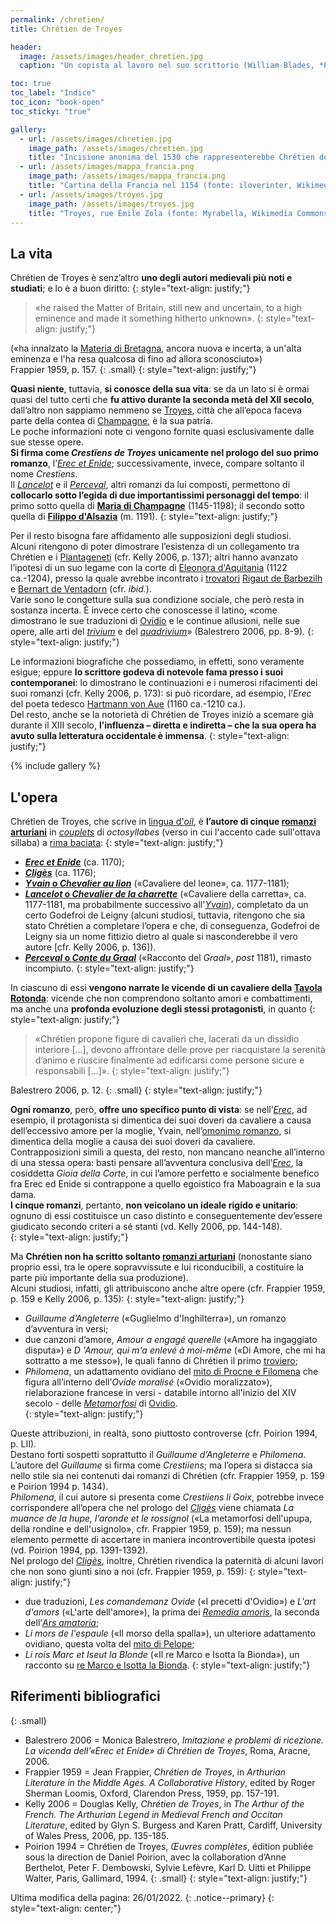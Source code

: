 ```yaml
---
permalink: /chretien/
title: Chrétien de Troyes

header:
  image: /assets/images/header_chretien.jpg
  caption: "Un copista al lavoro nel suo scrittorio (William Blades, *Pentateuch of Printing with a Chapter on Judges*, 1891)"

toc: true
toc_label: "Indice"
toc_icon: "book-open"
toc_sticky: "true"

gallery:
  - url: /assets/images/chretien.jpg
    image_path: /assets/images/chretien.jpg
    title: "Incisione anonima del 1530 che rappresenterebbe Chrétien de Troyes nel suo studio."
  - url: /assets/images/mappa_francia.png
    image_path: /assets/images/mappa_francia.png
    title: "Cartina della Francia nel 1154 (fonte: iloverinter, Wikimedia Commons, CC BY-SA 4.0, https://commons.wikimedia.org/wiki/File:France_1154-it.svg). "
  - url: /assets/images/troyes.jpg
    image_path: /assets/images/troyes.jpg
    title: "Troyes, rue Émile Zola (fonte: Myrabella, Wikimedia Commons, CC BY-SA 4.0, https://commons.wikimedia.org/wiki/File:Troyes_rue_Emile_Zola_maisons_pans_de_bois.jpg)."
---
```


## La vita

Chrétien de Troyes è senz’altro **uno degli autori medievali più noti e studiati**; 
e lo è a buon diritto: 
{: style="text-align: justify;"}
> «he raised the Matter of Britain, still new and uncertain, to a high eminence and made it something hitherto unknown».
{: style="text-align: justify;"}

(«ha innalzato la [Materia di Bretagna](https://www.treccani.it/enciclopedia/ciclo-brettone/ "Ciclo bretone in Enciclopedia Treccani"), ancora nuova e 
incerta, a un'alta eminenza e l'ha resa qualcosa di fino ad allora sconosciuto»)<br />
Frappier 1959, p. 157.
{: .small}
{: style="text-align: justify;"}

**Quasi niente**, tuttavia, **si conosce della sua vita**: se da un lato si è ormai quasi del tutto certi che **fu attivo
durante la seconda metà del XII secolo**, dall’altro non sappiamo nemmeno se 
[Troyes](https://www.treccani.it/enciclopedia/troyes "Troyes in Enciclopedia Treccani"), città che all’epoca faceva parte della contea di 
[Champagne](https://www.treccani.it/enciclopedia/champagne "Champagne in Enciclopedia Treccani"), è la sua 
patria. <br />
Le poche informazioni note ci vengono fornite quasi esclusivamente dalle sue stesse opere. <br />
**Si firma come *Crestïens de Troyes* unicamente nel prologo del suo primo romanzo**, 
l’[*Erec et Enide*](/erec/ "Visita la pagina dedicata all'Erec et Enide"); successivamente, invece, compare soltanto il nome *Crestïens*. <br />
Il [*Lancelot*](/lancelot/ "Visita la pagina dedicata al Lancelot") e il [*Perceval*](/perceval/ "Visita la pagina dedicata al Perceval"), altri romanzi da lui composti,
permettono di **collocarlo sotto l’egida di due importantissimi personaggi del
tempo**: il primo sotto quella di **[Maria di Champagne](https://it.wikipedia.org/wiki/Maria_di_Francia_(1145-1198) "Maria di Champagne in Wikipedia")** 
(1145-1198); il secondo sotto
quella di **[Filippo d'Alsazia](https://it.wikipedia.org/wiki/Filippo_I_di_Fiandra "Filippo d'Alsazia in Wikipedia")** (m. 1191).
{: style="text-align: justify;"}

Per il resto bisogna fare affidamento alle supposizioni degli studiosi. <br />
Alcuni ritengono di poter dimostrare l’esistenza di un collegamento tra Chrétien e i [Plantageneti](https://www.treccani.it/enciclopedia/plantageneti 
"Plantageneti in Enciclopedia Treccani") (cfr. Kelly 2006, p. 137);
altri hanno avanzato l’ipotesi di un suo legame con la corte di
[Eleonora d'Aquitania](https://www.treccani.it/enciclopedia/eleonora-d-aquitania-regina-di-francia-poi-d-inghilterra "Eleonora d'Aquitania in Enciclopedia 
Treccani") (1122 ca.-1204), presso la quale avrebbe incontrato i
[trovatori](https://www.treccani.it/enciclopedia/trovatore "trovatore in Enciclopedia Treccani") [Rigaut de 
Barbezilh](https://it.wikipedia.org/wiki/Rigaut_de_Berbezilh "Rigaut de Barbezilh in Wikipedia") e [Bernart de 
Ventadorn](https://www.treccani.it/enciclopedia/bernardo-di-ventadorn "Bernardo di Ventadorn in Enciclopedia Treccani") 
(cfr. *ibid.*).  <br />
Varie sono le congetture sulla sua condizione sociale, che però resta in sostanza incerta. È invece certo
che conoscesse il latino, «come dimostrano le sue traduzioni di [Ovidio](https://www.treccani.it/enciclopedia/publio-ovidio-nasone "Publio Ovidio Nasone in 
Enciclopedia Treccani") e le
continue allusioni, nelle sue opere, alle arti del [*trivium*](https://www.treccani.it/enciclopedia/trivio "trivio in Enciclopedia Treccani") e del 
[*quadrivium*](https://www.treccani.it/enciclopedia/quadrivio "quadrivio in Enciclopedia Treccani")» (Balestrero 2006, pp. 8-9).
{: style="text-align: justify;"}

Le informazioni biografiche che possediamo, in effetti, sono veramente esigue;
eppure **lo scrittore godeva di notevole fama presso i suoi contemporanei**: lo
dimostrano le continuazioni e i numerosi rifacimenti dei suoi romanzi (cfr. Kelly 2006, p. 173): si può ricordare, ad esempio, l’*Erec* del poeta tedesco 
[Hartmann von
Aue](https://www.treccani.it/enciclopedia/hartmann-von-aue/ "Hartmann von Aue in Enciclopedia Treccani") (1160 ca.-1210 ca.). <br />
Del resto, anche se la notorietà di Chrétien de Troyes iniziò a scemare già durante il XIII secolo,
**l’influenza – diretta e indiretta – che la sua opera ha avuto sulla letteratura occidentale è immensa**.
{: style="text-align: justify;"}

{% include gallery %}


## L'opera

Chrétien de Troyes, che scrive in [lingua d'*oil*](https://www.treccani.it/vocabolario/oil/ "oil in Vocabolario Treccani"), è **l’autore di cinque [romanzi arturiani](https://www.treccani.it/enciclopedia/ciclo-brettone/ "Ciclo bretone in Enciclopedia Treccani")** 
in [*couplets*](https://www.treccani.it/vocabolario/couplet "couplet in Vocabolario Treccani") di
*octosyllabes* (verso in cui l'accento cade sull'ottava sillaba) a [rima baciata](https://www.treccani.it/enciclopedia/rima "rima in Enciclopedia Treccani"): 
{: style="text-align: justify;"}
- **[*Erec et Enide*](/erec/ "Visita la pagina dedicata all'Erec et Enide")** (ca. 1170); 
- **[*Cligès*](/cliges/ "Visita la pagina dedicata al Cligès")** (ca. 1176);
- **[*Yvain* o *Chevalier au lion*](/yvain/ "Visita la pagina dedicata all'Yvain")** («Cavaliere del leone», ca. 1177-1181);
- **[*Lancelot* o *Chevalier de la charrette*](/lancelot/ "Visita la pagina dedicata al Lancelot")** («Cavaliere della carretta», ca. 1177-1181, ma probabilmente successivo all'[*Yvain*](/yvain/ "Visita la pagina dedicata all'Yvain")), completato da un certo 
Godefroi de Leigny (alcuni studiosi, tuttavia, ritengono che sia stato Chrétien a completare
l’opera e che, di conseguenza, Godefroi de Leigny sia un nome fittizio dietro al quale si nasconderebbe il vero autore [cfr. Kelly 2006, p. 136]).
- **[*Perceval* o *Conte du Graal*](/perceval/ "Visita la pagina dedicata al Perceval")** («Racconto del *Graal*», *post* 1181), rimasto incompiuto.
{: style="text-align: justify;"}

In ciascuno di essi **vengono narrate le vicende di un cavaliere della [Tavola Rotonda](https://www.treccani.it/enciclopedia/tavola-rotonda/ "Tavola Rotonda in Enciclopedia Treccani")**: vicende che non
comprendono soltanto amori
e combattimenti, ma anche una **profonda evoluzione degli stessi protagonisti**, in quanto
{: style="text-align: justify;"} 
> «Chrétien propone figure di cavalieri che, lacerati da un dissidio interiore [...], devono affrontare delle prove per riacquistare la serenità d’animo e 
riuscire finalmente ad edificarsi come persone sicure e responsabili [...]».
{: style="text-align: justify;"}

Balestrero 2006, p. 12.
{: .small}
{: style="text-align: justify;"}

**Ogni romanzo**, però, **offre uno specifico punto di vista**: se nell’[*Erec*](/erec/ "Visita la pagina dedicata all'Erec et Enide"), ad esempio, il protagonista si
dimentica dei suoi doveri da cavaliere a causa dell’eccessivo amore per la moglie,
Yvain, nell’[omonimo romanzo](/yvain/ "Visita la pagina dedicata all'Yvain"), si dimentica della moglie a causa dei suoi doveri
da cavaliere. <br />
Contrapposizioni simili a questa, del resto, non mancano neanche
all’interno di una stessa opera: basti pensare all’avventura conclusiva dell’[*Erec*](/erec/ "Visita la pagina dedicata all'Erec et Enide"), la cosiddetta
*Gioia della Corte*, in cui l’amore perfetto e socialmente benefico fra Erec ed Enide si contrappone a quello egoistico fra Maboagrain e la sua dama. <br />
**I cinque romanzi**, pertanto, **non veicolano un ideale rigido e unitario**: ognuno di essi
costituisce un caso distinto e conseguentemente dev’essere giudicato secondo
criteri a sé stanti (vd. Kelly 2006, pp. 144-148). <br />
{: style="text-align: justify;"}

Ma **Chrétien non ha scritto soltanto [romanzi arturiani](https://www.treccani.it/enciclopedia/ciclo-brettone/ "Ciclo bretone in Enciclopedia Treccani")** 
(nonostante siano proprio essi, tra le opere sopravvissute e lui riconducibili, a costituire la parte più importante della sua produzione). <br />
Alcuni studiosi, infatti,
gli attribuiscono anche altre opere (cfr. Frappier 1959, p. 159 e Kelly 2006, p. 135): 
{: style="text-align: justify;"}
- *Guillaume d’Angleterre* («Guglielmo d'Inghilterra»), un romanzo d’avventura in versi; 
- due canzoni d’amore, *Amour a engagé querelle* («Amore ha ingaggiato disputa») e *D 'Amour, qui m'a enlevé à moi-même* («Di Amore, che mi ha sottratto a me 
stesso»), le quali fanno di Chrétien il primo [troviero](https://www.treccani.it/vocabolario/troviero "troviero in Vocabolario Treccani"); 
- *Philomena*, un adattamento ovidiano del [mito di Procne e Filomena](https://www.treccani.it/enciclopedia/filomela/ "Filomena in Enciclopedia Treccani") 
che figura all’interno dell’*Ovide moralisé* («Ovidio moralizzato»), rielaborazione francese in versi - databile intorno all'inizio del XIV secolo - delle 
[*Metamorfosi*](https://www.treccani.it/enciclopedia/metamorfosi_res-f44f3458-1225-11e6-8a04-00271042e8d9 "Metamorfosi in Enciclopedia Treccani") di 
[Ovidio](https://www.treccani.it/enciclopedia/publio-ovidio-nasone "Publio Ovidio Nasone in 
Enciclopedia Treccani"). <br />
{: style="text-align: justify;"}

Queste attribuzioni, in realtà, sono piuttosto
controverse (cfr. Poirion 1994, p. LII). <br />
Destano forti sospetti soprattutto il *Guillaume d’Angleterre*
e *Philomena*. <br />
 L’autore del *Guillaume* si firma come *Crestiiens*; ma l’opera si distacca sia nello
stile sia nei contenuti dai romanzi di Chrétien (cfr. Frappier 1959, p. 159 e Poirion 1994 p. 1434). <br />
*Philomena*, il cui autore si presenta come *Crestiiens li Goix*, potrebbe invece corrispondere all’opera
che nel prologo del [*Cligès*](/cliges/ "Visita la pagina dedicata al Cligès") viene chiamata *La muance de la hupe, l’aronde et le rossignol* («La metamorfosi dell'upupa, della rondine e dell'usignolo», cfr.
Frappier 1959, p. 159); ma nessun elemento permette di accertare in maniera incontrovertibile
questa ipotesi (vd. Poirion 1994, pp. 1391-1392). <br />
Nel prologo del [*Cligès*](/cliges/ "Visita la pagina dedicata al Cligès"), inoltre, Chrétien
rivendica la paternità di alcuni lavori che non sono giunti sino a noi (cfr. Frappier 1959, p. 159): 
{: style="text-align: justify;"}
- due traduzioni, *Les comandemanz Ovide* («I precetti d'Ovidio») e *L'art d'amors* («L'arte dell'amore»), la prima dei [*Remedia 
amoris*](https://it.wikipedia.org/wiki/Remedia_amoris "Remedia amoris in Wikipedia"), la seconda dell’[*Ars 
amatoria*](https://www.treccani.it/enciclopedia/ars-amatoria "Ars amatoria in Enciclopedia Treccani"); 
- *Li mors de l'espaule* («Il morso della spalla»), un ulteriore adattamento ovidiano, questa volta del [mito di 
Pelope](https://www.treccani.it/enciclopedia/pelope "Pelope in Enciclopedia Treccani"); 
- *Li rois Marc et Iseut la Blonde* («Il re Marco e Isotta la Bionda»), un racconto su [re Marco e Isotta la 
Bionda](https://www.treccani.it/enciclopedia/tristano/ "Tristano in Enciclopedia Treccani").
{: style="text-align: justify;"}


## Riferimenti bibliografici
{: .small}
- Balestrero 2006 = Monica Balestrero, *Imitazione e problemi di ricezione. La vicenda dell’«Erec et
Enide» di Chrétien de Troyes*, Roma, Aracne, 2006.
- Frappier 1959 = Jean Frappier, *Chrétien de Troyes*, in *Arthurian Literature in the Middle Ages. A Collaborative History*, edited by Roger Sherman Loomis, 
Oxford, Clarendon Press, 1959, pp. 157-191.
- Kelly 2006 = Douglas Kelly, *Chrétien de Troyes*, in *The Arthur of the French. The Arthurian
Legend in Medieval French and Occitan Literature*, edited by Glyn S. Burgess and
Karen Pratt, Cardiff, University of Wales Press, 2006, pp. 135-185.
- Poirion 1994 = Chrétien de Troyes, *Œuvres complètes*, édition publiée sous la direction de Daniel
Poirion, avec la collaboration d’Anne Berthelot, Peter F. Dembowski, Sylvie Lefèvre,
Karl D. Uitti et Philippe Walter, Paris, Gallimard, 1994.
{: .small}
{: style="text-align: justify;"}

Ultima modifica della pagina: 26/01/2022.
{: .notice--primary}
{: style="text-align: center;"}